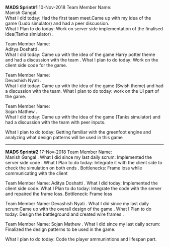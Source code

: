 **MADS Sprint#1**
10-Nov-2018
Team Member Name:  
Manish Gangal.  
What I did today: Had the first team meet.Came up with my idea of the game (Ludo simulator) and had a peer discussion.  
What I Plan to do today: Work on server side implementation of the finalised idea(Tanks simiulator) .   

Team Member Name:  
Aditya Doshatti .  
What I did today: Came up with the idea of the game Harry potter theme and had a discussion with the team . 
What I plan to do today: Work on the client side code for the game.    

Team Member Name:   
Devashish Nyati .  
What I did today: Came up with the idea of the game (Swish theme) and had a discussion with the team.
What I plan to do today:  work on the UI part of the game.    


Team Member Name:      
Sojan Mathew .  
What I did today: Came up with the idea of the game (Tanks simulator)  and had a discussion with the team with peer inputs.  

What I plan to do today: Getting familiar with the greenfoot engine and analyzing what design patterns will be used in this game

******************************************************************************************************************************

**MADS Sprint#2**
17-Nov-2018
Team Member Name:  
Manish Gangal . 
What I did since my last daily scrum: Implemented the server side code .
What I Plan to do today: Integrate it with the client side to check the simulation on both ends . 
Bottlenecks: Frame loss while communicating with the client

Team Member Name:
Aditya Doshatti .
What I did today: Implemented the client side code.
What I Plan to do today: Integrate the code with the server and repaired the frame loss.
Bottleneck: Frame loss

Team Member Name:
Devashish Nyati . 
What I did since my last daily scrum:Came up with the overall design of the game . 
What I Plan to do today:  Design the battleground and created wire frames . 

Team Member Name:
Sojan Mathew .
What I did since my last daily scrum: Finalized  the  design patterns to be used in the game.

What I plan to do today: Code the player ammunintions and lifespan part.


